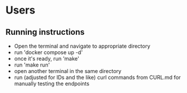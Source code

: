 # Users

## Running instructions
- Open the terminal and navigate to appropriate directory
- run 'docker compose up -d'
- once it's ready, run 'make'
- run 'make run'
- open another terminal in the same directory
- run (adjusted for IDs and the like) curl commands from CURL.md for manually testing the endpoints
